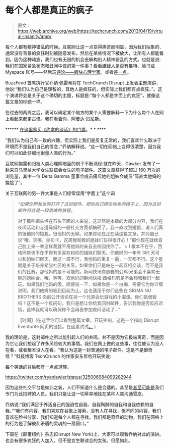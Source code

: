 # 每个人都是真正的疯子

> 原文：<https://web.archive.org/web/https://techcrunch.com/2013/04/19/virtual-insanity/amp/>

[<amp-anim class="aligncenter size-full wp-image-802459 amp-wp-enforced-sizes i-amphtml-layout-intrinsic i-amphtml-layout-size-defined" alt="giftv-651-hotiron" src="https://web.archive.org/web/20230403174831im_/https://techcrunch.com/wp-content/uploads/2013/04/giftv-651-hotiron.gif" layout="intrinsic" i-amphtml-layout="intrinsic"><i-amphtml-sizer class="i-amphtml-sizer"></i-amphtml-sizer></amp-anim>](https://web.archive.org/web/20230403174831/https://techcrunch.com/wp-content/uploads/2013/04/giftv-651-hotiron.gif)每个人都有精神错乱的时候。互联网让这一点变得痛苦而明显，因为我们抽象的、通常没有背景的疯狂时刻被随意发布，然后在某些情况下被放大，让所有人都能看到。因为这种动态，我们也有无限的机会去解构别人精神错乱的方式。也就是说:我们在国家紧急状态和丑闻中做的第一件事？[看看嫌疑人](https://web.archive.org/web/20230403174831/http://www.buzzfeed.com/chrisgeidner/what-we-know-about-boston-marathon-bomb-suspect-dzhokhar-tsa?utm_campaign=socialflow&utm_source=twitter&utm_medium=buzzfeed)是否有推特、脸书或 Myspace 账号——然后玩[评论——版块心理学家](https://web.archive.org/web/20230403174831/http://www.urbandictionary.com/define.php?term=Internet%20Psychologist)。或者[差一点](https://web.archive.org/web/20230403174831/https://twitter.com/search/users?q=Dzhokhar%20Tsarnaev)。

BuzzFeed 首席执行官乔纳·佩雷蒂将在 TechCrunch Disrupt 上发表主题演讲，他说:“我们认为自己是理智的，其他人是疯狂的，但实际上我们都有点疯狂。”。这个演讲将会是关于这个确切的主题，标题是:“每个人都是字面上的疯狂”，就像这篇文章的标题一样。

在过去的两周之后，我可以确定某个地方的某个人需要解释一下为什么每个人在网上看起来都更古怪。我在看着你，[阿曼达·贝尼斯](https://web.archive.org/web/20230403174831/https://twitter.com/amandabynes)。

****** [在这里购买《约拿的谈话》的门票](https://web.archive.org/web/20230403174831/https://techcrunch.com/events/disrupt-ny-2013/purchase-tickets/)。* * ****

“我们认为自己有一致的兴趣，但实际上我们是反复无常的，我们喜欢什么取决于环境而不是我们自己的信念，”乔纳解释说。“这一切在网络上变得很清楚，因为我们可以如此仔细地衡量人类的行为。”

互联网揭露和归档人类心理阴暗面的例子不断涌现:就在昨天，Gawker 发布了一封来自马里兰大学女生联谊会女生的电子邮件。这篇文章获得了超过 160 万次的浏览量，其中一位 Delta Gamma 董事会成员痛斥她的姐妹会成员“简直太他妈的尴尬了”。

关于互联网的另一件大事是人们经常误用“字面上”这个词

> *“如果你照我说的打开了这封邮件，把你自己绑在你坐的椅子上，因为这封邮件将会是一段艰难的旅程。*
> 
> 对于那些把头埋在石头下面的人来说，这显然是本章的大部分内容，我们在夜间活动和与适马努的一般社交方面都搞砸了。我一直收到短信，说人们真的很他妈的尴尬，很他妈的无聊。如果你现在正在读这篇文章，并对自己说“哦，天哪，丽贝卡，这周我和我的姐妹们玩得很开心！”那你现在就给自己脸上来一拳这样我就不用他妈的亲自去校园找你了。 > I 根本不在乎，西格玛努也不在乎你有多喜欢和你的姐妹们聊天。你他妈的一年有 361 天可以和姐妹们聊天，而这一周不行，我他妈的重复一遍，一天都不行。这个星期是关于培养希腊社区的关系，如果你们只是站在一起互相交谈，而不是我们的比赛，那他妈的是不可能的。新闻快讯你愚蠢的公鸡:兄弟会不喜欢无聊的姐妹会。哦，等等，双他妈的新闻快报:西格玛努是不会想和我们一起玩，如果我们他妈的吸，顺便说一下，如果你是一个白痴，需要它为你详细说明，我们他妈的吸到目前为止。这也适用于你们这些在 SIGMA NU BROTHERS 面前公开谈论在另一个兄弟会玩游戏的小混蛋。你们是弱智吗？这不是一个反问句，我只是想让你给我回封邮件，告诉我你是否反应迟钝，这样我就可以确保你不会再去参加夜间活动了…”
> 
> 【时间】(在这里你可以看到整篇文章。开玩笑的，这是一个指向 Disrupt Eventbrite 网页的链接。在这里试试[。](https://web.archive.org/web/20230403174831/http://gawker.com/5994974/the-most-deranged-sorority-girl-email-you-will-ever-read) )

我的理论是，这封邮件之所以能引起人们的共鸣，并不是因为它极端离奇，而是因为它让我们想起了许多风险较大的事情。我们在网上做的这些事，往往被认为没人在看，或者根本没人在看。“我认为这是一封普通的电子邮件，这是不是很奇怪？”科技博客 TechCrunch 的作家安东尼哈开玩笑说:

每个笑话的背后都有一点点道理。

https://twitter.com/ryanlawler/status/325006984099282944

因为这些社交平台是如此之新，人们不知道什么是合适的。甚至是[甚至可能是](https://web.archive.org/web/20230403174831/http://www.theawl.com/2013/04/is-your-social-media-editor-destroying-your-news-organization)我们专门为此招聘的人员。我们只是让这一切草率地挂在某种人类沟通雪崩。

乔纳说:“我们满足于养活自己的强迫性自我、自我陶醉的自我和自我依赖的自我。”“我们有内容，我们喜欢在谷歌上搜索，没有人在寻找，但不同的内容，我们喜欢在脸书分享，我们知道每个人都在寻找。我们都是奇怪的动物，我们在网络上的行为是了解彼此矛盾的灵魂的一扇窗口。”

下周在《颠覆纽约》杂志(Disrupt New York)上，大家可以观看乔纳对此的演讲。也会有很多疯狂的人加入。但不是女生联谊会的女孩。但愿如此。

[<amp-anim class="size-full wp-image-802466 aligncenter amp-wp-enforced-sizes i-amphtml-layout-intrinsic i-amphtml-layout-size-defined" alt="anigif_enhanced-buzz-12197-1366305416-3" src="https://web.archive.org/web/20230403174831im_/https://techcrunch.com/wp-content/uploads/2013/04/anigif_enhanced-buzz-12197-1366305416-3.gif" layout="intrinsic" i-amphtml-layout="intrinsic"><i-amphtml-sizer class="i-amphtml-sizer"></i-amphtml-sizer></amp-anim>](https://web.archive.org/web/20230403174831/https://techcrunch.com/wp-content/uploads/2013/04/anigif_enhanced-buzz-12197-1366305416-3.gif)

<amp-analytics data-credentials="include" class="i-amphtml-layout-fixed i-amphtml-layout-size-defined" i-amphtml-layout="fixed"></amp-analytics>